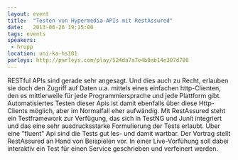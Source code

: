 ```yaml
---
layout: event
title:  "Testen von Hypermedia-APIs mit RestAssured"
date:   2013-06-26 19:15:00
tags: events
speakers:
 - hrupp
location: uni-ka-hs101
parleys: http://parleys.com/play/524da7a7e4b0ab14e307d780
---
```


RESTful APIs sind gerade sehr angesagt. Und dies auch zu Recht, erlauben sie doch den Zugriff auf Daten u.a. mittels eines einfachen http-Clienten, den es mittlerweile für jede Programmiersprache und jede Plattform gibt. Automatisiertes Testen dieser Apis ist damit ebenfalls über diese Http-Clients möglich, aber im Normalfall eher aufwändig. Mit RestAssured steht ein Testframework zur Verfügung, das sich in TestNG und Junit integriert und das eine sehr ausdrucksstarke Formulierung der Tests erlaubt. Über eine "fluent" Api sind die Tests gut les- und damit wartbar. Der Vortrag stellt RestAssured an Hand von Beispielen vor. In einer Live-Vorfühung soll dabei interaktiv ein Test für einen Service geschrieben und verfeinert werden.